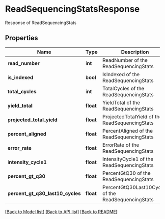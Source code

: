 # ReadSequencingStatsResponse

Response of ReadSequencingStats

## Properties
Name | Type | Description | Notes
------------ | ------------- | ------------- | -------------
**read_number** | **int** | ReadNumber of the ReadSequencingStats | [optional] 
**is_indexed** | **bool** | IsIndexed of the ReadSequencingStats | [optional] 
**total_cycles** | **int** | TotalCycles of the ReadSequencingStats | [optional] 
**yield_total** | **float** | YieldTotal of the ReadSequencingStats | [optional] 
**projected_total_yield** | **float** | ProjectedTotalYield of the ReadSequencingStats | [optional] 
**percent_aligned** | **float** | PercentAligned of the ReadSequencingStats | [optional] 
**error_rate** | **float** | ErrorRate of the ReadSequencingStats | [optional] 
**intensity_cycle1** | **float** | IntensityCycle1 of the ReadSequencingStats | [optional] 
**percent_gt_q30** | **float** | PercentGtQ30 of the ReadSequencingStats | [optional] 
**percent_gt_q30_last10_cycles** | **float** | PercentGtQ30Last10Cycles of the ReadSequencingStats | [optional] 

[[Back to Model list]](../README.md#documentation-for-models) [[Back to API list]](../README.md#documentation-for-api-endpoints) [[Back to README]](../README.md)


